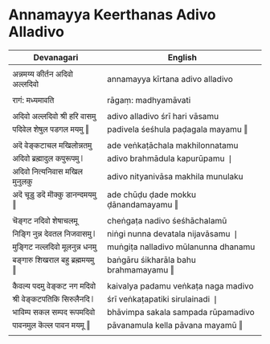 # Annamayya Keerthanas Adivo Alladivo

| Devanagari | English |
| ------ | ------ |
|  |  |
| अन्नमय्य कीर्तन अदिवो अल्लदिवो   | annamayya kīrtana adivo alladivo   |
|  |  |
| रागं: मध्यमावति   | rāgaṃ: madhyamāvati   |
|  |  |
| अदिवो अल्लदिवो श्री हरि वासमु   | adivo alladivo śrī hari vāsamu   |
| पदिवेल शेषुल पडगल मयमु ‖   | padivela śeśhula paḍagala mayamu ‖   |
|  |  |
| अदॆ वेङ्कटाचल मखिलोन्नतमु   | ade veṅkaṭāchala makhilonnatamu   |
| अदिवो ब्रह्मादुल कपुरूपमु ❘   | adivo brahmādula kapurūpamu ❘   |
| अदिवो नित्यनिवास मखिल मुनुलकु   | adivo nityanivāsa makhila munulaku   |
| अदॆ चूडु डदॆ मॊक्कु डानन्दमयमु ‖   | ade chūḍu ḍade mokku ḍānandamayamu ‖   |
|  |  |
| चॆङ्गट नदिवो शेषाचलमू   | cheṅgaṭa nadivo śeśhāchalamū   |
| निङ्गि नुन्न देवतल निजवासमु ❘   | niṅgi nunna devatala nijavāsamu ❘   |
| मुङ्गिट नल्लदिवो मूलनुन्न धनमु   | muṅgiṭa nalladivo mūlanunna dhanamu   |
| बङ्गारु शिखराल बहु ब्रह्ममयमु ‖   | baṅgāru śikharāla bahu brahmamayamu ‖   |
|  |  |
| कैवल्य पदमु वेङ्कट नग मदिवो   | kaivalya padamu veṅkaṭa naga madivo   |
| श्री वेङ्कटपतिकि सिरुलैनदि ❘   | śrī veṅkaṭapatiki sirulainadi ❘   |
| भाविम्प सकल सम्पद रूपमदिवो   | bhāvimpa sakala sampada rūpamadivo   |
| पावनमुल कॆल्ल पावन मयमू ‖   | pāvanamula kella pāvana mayamū ‖   |
|  |  |
